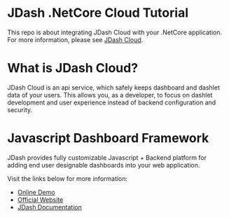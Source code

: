 # JDash .NetCore Cloud Tutorial
This repo is about integrating JDash Cloud with your .NetCore application.
For more information, please see [JDash Cloud](http://doc.jdash.io/backend/jdash-cloud/).

# What is JDash Cloud?
JDash Cloud is an api service, which safely keeps dashboard and dashlet data of your users. This allows you, as a developer, to focus on dashlet development and user experience instead of backend configuration and security.

# Javascript Dashboard Framework
JDash provides fully customizable Javascript + Backend platform for adding end user designable dashboards into your web application.

Visit the links below for more information:

* [Online Demo](http://demo.jdash.io)
* [Official Website](http://www.jdash.io)
* [JDash Documentation](http://doc.jdash.io)

